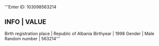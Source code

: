 '''Enter ID: 103098563214

INFO                            |        VALUE
-------------------------------------------------
Birth registration place        |        Republic of Albania
Birthyear                       |        1998
Gender                          |        Male
Random number                   |        563214'''